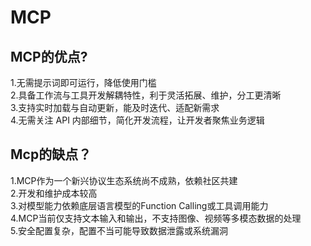 # MCP

## MCP的优点?

1.无需提示词即可运行，降低使用门槛  
2.具备工作流与工具开发解耦特性，利于灵活拓展、维护，分工更清晰  
3.支持实时加载与自动更新，能及时迭代、适配新需求  
4.无需关注 API 内部细节，简化开发流程，让开发者聚焦业务逻辑  

## Mcp的缺点？

1.MCP作为一个新兴协议生态系统尚不成熟，依赖社区共建  
2.开发和维护成本较高  
3.对模型能力依赖底层语言模型的Function Calling或工具调用能力  
4.MCP当前仅支持文本输入和输出，不支持图像、视频等多模态数据的处理  
5.安全配置复杂，配置不当可能导致数据泄露或系统漏洞
